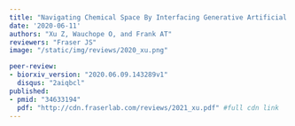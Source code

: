 ```yaml
---
title: "Navigating Chemical Space By Interfacing Generative Artificial Intelligence and Molecular Docking"
date: '2020-06-11'
authors: "Xu Z, Wauchope O, and Frank AT"
reviewers: "Fraser JS"
image: "/static/img/reviews/2020_xu.png"

peer-review:
- biorxiv_version: "2020.06.09.143289v1"
  disqus: "2aiqbcl"
published:
- pmid: "34633194"
  pdf: "http://cdn.fraserlab.com/reviews/2021_xu.pdf" #full cdn link
---
```

